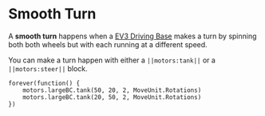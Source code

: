 # Smooth Turn

A **smooth turn** happens when a [EV3 Driving Base](https://le-www-live-s.legocdn.com/sc/media/lessons/mindstorms-ev3/building-instructions/ev3-rem-driving-base-79bebfc16bd491186ea9c9069842155e.pdf) makes a turn by spinning both both wheels but with each running at a different speed.

You can make a turn happen with either a ``||motors:tank||`` or a ``||motors:steer||`` block.

```blocks
forever(function() {
    motors.largeBC.tank(50, 20, 2, MoveUnit.Rotations)
    motors.largeBC.tank(20, 50, 2, MoveUnit.Rotations)
})
```